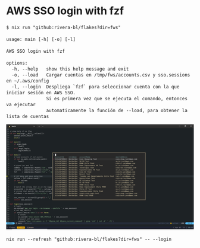 # AWS SSO login with fzf

```
$ nix run "github:rivera-bl/flakes?dir=fws"

usage: main [-h] [-o] [-l]

AWS SSO login with fzf

options:
  -h, --help   show this help message and exit
  -o, --load   Cargar cuentas en /tmp/fws/accounts.csv y sso.sessions en ~/.aws/config
  -l, --login  Despliega `fzf` para seleccionar cuenta con la que iniciar sesión en AWS SSO.
               Si es primera vez que se ejecuta el comando, entonces va ejecutar
               automaticamente la función de --load, para obtener la lista de cuentas
```

![fws](../_docs/fws.png "Image")


`nix run --refresh "github:rivera-bl/flakes?dir=fws" -- --login`
